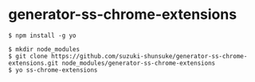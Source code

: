 # generator-ss-chrome-extensions

```
$ npm install -g yo
```

```
$ mkdir node_modules
$ git clone https://github.com/suzuki-shunsuke/generator-ss-chrome-extensions.git node_modules/generator-ss-chrome-extensions
$ yo ss-chrome-extensions
```
